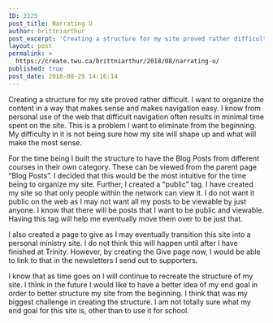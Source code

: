 ```yaml
---
ID: 2225
post_title: Narrating U
author: brittniarthur
post_excerpt: 'Creating a structure for my site proved rather difficult. I want to organize the content in a way that makes sense and makes navigation easy. I know from personal use of the web that difficult navigation often results in minimal... <a href="https://create.twu.ca/brittniarthur/2018/08/narrating-u/">Continue Reading &rarr;</a>'
layout: post
permalink: >
  https://create.twu.ca/brittniarthur/2018/08/narrating-u/
published: true
post_date: 2018-08-29 14:16:14
---
```

Creating a structure for my site proved rather difficult. I want to organize the content in a way that makes sense and makes navigation easy. I know from personal use of the web that difficult navigation often results in minimal time spent on the site. This is a problem I want to eliminate from the beginning. My difficulty in it is not being sure how my site will shape up and what will make the most sense.

For the time being I built the structure to have the Blog Posts from different courses in their own category. These can be viewed from the parent page &#8220;Blog Posts&#8221;. I decided that this would be the most intuitive for the time being to organize my site. Further, I created a &#8220;public&#8221; tag. I have created my site so that only people within the network can view it. I do not want it public on the web as I may not want all my posts to be viewable by just anyone. I know that there will be posts that I want to be public and viewable. Having this tag will help me eventually move them over to be just that.

I also created a page to give as I may eventually transition this site into a personal ministry site. I do not think this will happen until after I have finished at Trinity. However, by creating the Give page now, I would be able to link to that in the newsletters I send out to supporters.

I know that as time goes on I will continue to recreate the structure of my site. I think in the future I would like to have a better idea of my end goal in order to better structure my site from the beginning. I think that was my biggest challenge in creating the structure. I am not totally sure what my end goal for this site is, other than to use it for school.